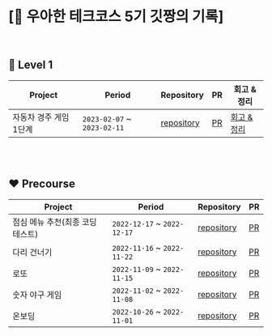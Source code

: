 # [🌈 우아한 테크코스 5기 깃짱의 기록]



<br>

## 🧡 Level 1
| Project | Period | Repository | PR | 회고 & 정리 | 
| --- | --- | --- | --- | --- |
|자동차 경주 게임 1단계|`2023-02-07` ~ `2023-02-11`|[repository](https://github.com/eunkeeee/java-racingcar/tree/step2)|[PR](https://github.com/woowacourse/java-racingcar/pull/576)|[회고 & 정리]()|


<br>



<br>

## ❤ Precourse
| Project | Period | Repository | PR |
| --- | --- | --- | --- |
|점심 메뉴 추천(최종 코딩테스트)|`2022-12-17` ~ `2022-12-17`|[repository](https://github.com/shin-mallang/java-menu)|[PR](https://github.com/woowacourse-precourse/java-menu/pull/42)|
|다리 건너기|`2022-11-16` ~ `2022-11-22`|[repository](https://github.com/eunkeeee/java-bridge)|[PR](https://github.com/woowacourse-precourse/java-bridge/pull/196)|
|로또|`2022-11-09` ~ `2022-11-15`|[repository](https://github.com/eunkeeee/java-lotto)|[PR](https://github.com/woowacourse-precourse/java-lotto/pull/155)|
|숫자 야구 게임|`2022-11-02` ~ `2022-11-08`|[repository](https://github.com/eunkeeee/java-baseball)|[PR](https://github.com/woowacourse-precourse/java-baseball/pull/36)|
|온보딩|`2022-10-26` ~ `2022-11-01`|[repository](https://github.com/eunkeeee/java-onboarding)|[PR](https://github.com/woowacourse-precourse/java-onboarding/pull/306)|


<br/>
